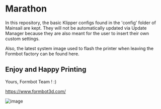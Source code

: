 # Marathon

In this repository, the basic Klipper configs found in the 'config' folder of Mainsail are kept. 
They will not be automatically updated via Update Manager because they are also meant for the user to insert their own custom settings.

Also, the latest system image used to flash the printer when leaving the Formbot factory can be found here.



## Enjoy and Happy Printing

Yours, Formbot Team ! :)

https://www.formbot3d.com/

![image](https://github.com/FORMBOT/Marathon/assets/73830817/c5c75fbc-0f3b-45f6-9250-319c1e67f1dc)

